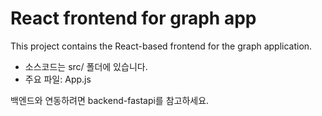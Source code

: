 # React frontend for graph app
This project contains the React-based frontend for the graph application.

- 소스코드는 src/ 폴더에 있습니다.
- 주요 파일: App.js

백엔드와 연동하려면 backend-fastapi를 참고하세요.
